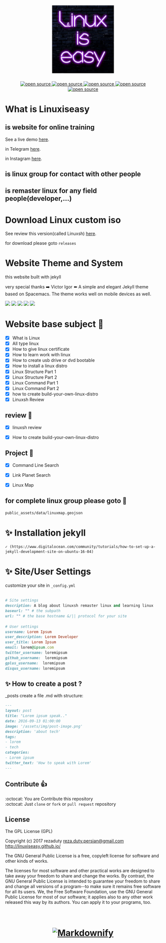 <h1 align="center">
  <br>
  <a href="http://rezaduty.blog.ir/"><img src="logo.png" alt="Markdownify" width="200"></a>

</h1>

<p align="center">
	<a href="https://github.com/ellerbrock/open-source-badge/">
		<img src="https://img.shields.io/travis/rust-lang/rust/master.svg" alt="open source">
	</a>
	<a href="https://github.com/ellerbrock/open-source-badge/">
		<img src="https://img.shields.io/packagist/l/doctrine/orm.svg" alt="open source">
	</a>
	<a href="https://github.com/ellerbrock/open-source-badge/">
		<img src="https://img.shields.io/badge/Powered-jekyll-brightgreen.svg" alt="open source">
	</a>
	<a href="https://github.com/ellerbrock/open-source-badge/">
		<img src="https://badges.frapsoft.com/os/v3/open-source.svg?v=102" alt="open source">
	</a>
	<a href="https://saythanks.io/to/rezaduty">
		<img src="https://img.shields.io/badge/Say%20Thanks-!-1EAEDB.svg" alt="open source">
	</a>
</p>


# What is Linuxiseasy

## is website for online training 

See a live demo [here](https://linuxiseasy.github.io).

in Telegram  [here](https://www.instagram.com/linuxiseasy/).

in Instagram  [here](https://telegram.me/linuxiseasy).

## is linux group for contact with other people

## is remaster linux for any field people(developer,...)

# Download Linux custom iso

See review this version(called Linuxsh) [here](https://linuxiseasy.github.io/linuxsh-review).

for download please goto `releases`

# Website Theme and System

this website built with jekyll

very special thanks :arrow_right: Victor Igor :arrow_left:
A simple and elegant Jekyll theme based on Spacemacs. The theme works well on mobile devices as well.

![](https://www.dropbox.com/s/rrqo9uc24d9vzfa/linuxshhome.png?dl=1)
![](https://www.dropbox.com/s/d371khjj014dbxx/linuxshindexx.png?dl=1)
![](https://www.dropbox.com/s/azpdicvp8aw4zfr/linuxshpost.png?dl=1)
![](https://www.dropbox.com/s/ymt13ua48upiui4/linuxshcommandlinesearch.png?dl=1)
![](https://www.dropbox.com/s/czfvnzjn28nl47p/linuxmap.png?dl=1)


# Website base subject :rocket:

- [x] What is Linux
- [x] All type linux
- [x] How to give linux certificate
- [x] How to learn work with linux
- [x] How to create usb drive or dvd bootable
- [x] How to install a linux distro
- [x] Linux Structure Part 1
- [x] Linux Structure Part 2
- [x] Linux Command Part 1
- [x] Linux Command Part 2
- [x] how to create build-your-own-linux-distro
- [x] Linuxsh Review

## review :rocket:

- [x] linuxsh review 

- [x] How to create build-your-own-linux-distro

## Project :rocket:

- [x] Command Line Search

- [x] Link Planet Search

- [x] Linux Map 

## for complete linux group please goto :pray:

```md
public_assets/data/linuxmap.geojson
```

# :sparkles: Installation jekyll
	✓ (https://www.digitalocean.com/community/tutorials/how-to-set-up-a-jekyll-development-site-on-ubuntu-16-04) 
# :sparkles: Site/User Settings

customize your site in ``_config.yml``

```ruby

# Site settings
description: A blog about linuxsh remaster linux and learning linux
baseurl: "" # the subpath
url: "" # the base hostname &/|| protocol for your site 

# User settings
username: Lorem Ipsum
user_description: Lorem Developer
user_title: Lorem Ipsum
email: lorem@ipsum.com
twitter_username: loremipsum
github_username:  loremipsum
gplus_username:  loremipsum
disqus_username: loremipsum

```

## :sparkles: How to create a post ? 

_posts create a file .md with structure:

```md
---
layout: post
title: "Lorem ipsum speak.."
date: 2016-09-13 01:00:00
image: '/assets/img/post-image.png'
description: 'about tech'
tags:
- lorem
- tech 
categories:
- Lorem ipsum
twitter_text: 'How to speak with Lorem'
---
```

## Contribute :+1:
:octocat:  You are Contribute this repository <br>
:octocat:  Just ``clone`` or ``fork`` or ``pull request`` repository

## License

The GPL License (GPL)

Copyright (c) 2017 rezaduty <reza.duty.persian@gmail.com>
http://linuxiseasy.github.io/

The GNU General Public License is a free, copyleft license for software and other kinds of works.

The licenses for most software and other practical works are designed to take away your freedom to share and change the works. By contrast, the GNU General Public License is intended to guarantee your freedom to share and change all versions of a program--to make sure it remains free software for all its users. We, the Free Software Foundation, use the GNU General Public License for most of our software; it applies also to any other work released this way by its authors. You can apply it to your programs, too.




<h1 align="center">
  <br>
  <a href="http://rezaduty.blog.ir/"><img src="https://raw.githubusercontent.com/rezaduty/Tahririye_man/master/rezaduty.png" alt="Markdownify" width="200"></a>

</h1>